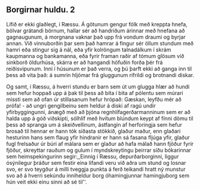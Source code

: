 ## Borgirnar huldu. 2

Lífið er ekki glaðlegt, í Ræssu. Á götunum gengur fólk með kreppta hnefa, bölvar grátandi börnum, hallar sér að handriðum árinnar með hnefana að gagnaugunum, á morgnana vaknar það upp frá vondum draumi og byrjar annan. Við vinnuborðin þar sem það hamrar á fingur sér öllum stundum með hamri eða stingur sig á nál, eða yfir kolröngum talnadálkum í skrám kaupmanna og bankamanna, eða fyrir framan raðir af tómum glösum við sinkborð öldurhúsa, skárra er að hangandi höfuðin forða þér frá reiðisvipunum. Inni í húsunum er það verra, og þú þarft ekki að ganga inn til þess að vita það: á sumrin hljómar frá gluggunum rifrildi og brotnandi diskar.

Og samt, í Ræssu, á hverri stundu er barn sem út um glugga hlær að hundi sem hefur hoppað upp á þak til þess að bíta í bita af pólentu sem múrari missti sem að ofan úr stillasanum hefur hrópað: Gæskan, leyfðu mér að prófa! - að ungri gengilbeinu sem heldur á diski af ragú undir yfirbyggingunni, ánægð með að þjóna regnhlífagerðarmanninum sem er að halda upp á góð viðskipti, sólhlíf með hvítum blúndum keypt af fínni dömu til þess að spranga um á skeiðvellinum, ástfangin af herforingja sem hefur brosað til hennar er hann tók síðasta stökkið, glaður maður, enn glaðari hesturinn hans sem flaug yfir hindranir er hann sá fasana fljúga yfir, glaður fugl frelsaður úr búri af málara sem er glaður að hafa málað hann fjöður fyrir fjöður, skreyttar rauðum og gulum í myndskreytingu þeirrar síðu bókarinnar sem heimspekingurinn segir:,,Einnig í Ræssu, depurðarborginni, liggur ósýnilegur þráður sem festir eina lifandi veru við aðra um stund og losnar svo, er svo teygður á milli tveggja punkta á ferð teikandi hratt ný munstur svo að á hverri sekúndu inniheldur borg óhamingjunnar hamingjuborg sem hún veit ekki einu sinni að sé til''.